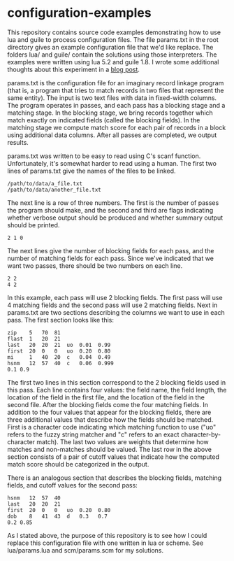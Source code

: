 configuration-examples
======================

This repository contains source code examples demonstrating how to use lua and guile to process configuration files. The file params.txt in the root directory gives an example configuration file that we'd like replace. The folders lua/ and guile/ contain the solutions using those interpreters. The examples were written using lua 5.2 and guile 1.8. I wrote some additional thoughts about this experiment in a [blog post](http://tokle.us/programming/2013/03/24/configuration-files-in-lua-and-scheme/).

params.txt is the configuration file for an imaginary record linkage program (that is, a program that tries to match records in two files that represent the same entity). The input is two text files with data in fixed-width columns. The program operates in passes, and each pass has a blocking stage and a matching stage. In the blocking stage, we bring records together which match exactly on indicated fields (called the blocking fields). In the matching stage we compute match score for each pair of records in a block using additional data columns. After all passes are completed, we output results.

params.txt was written to be easy to read using C's scanf function. Unfortunately, it's somewhat harder to read using a human. The first two lines of params.txt give the names of the files to be linked.

    /path/to/data/a_file.txt
    /path/to/data/another_file.txt

The next line is a row of three numbers. The first is the number of passes the program should make, and the second and third are flags indicating whether verbose output should be produced and whether summary output should be printed.

    2 1 0

The next lines give the number of blocking fields for each pass, and the number of matching fields for each pass. Since we've indicated that we want two passes, there should be two numbers on each line.

    2 2
    4 2

In this example, each pass will use 2 blocking fields. The first pass will use 4 matching fields and the second pass will use 2 matching fields. Next in params.txt are two sections describing the columns we want to use in each pass. The first section looks like this:

    zip    5   70  81
    flast  1   20  21
    last   20  20  21  uo  0.01  0.99
    first  20  0   0   uo  0.20  0.80
    mi     1   40  20  c   0.04  0.49
    hsnm   12  57  40  c   0.06  0.999
    0.1 0.9

The first two lines in this section correspond to the 2 blocking fields used in this pass. Each line contains four values: the field name, the field length, the location of the field in the first file, and the location of the field in the second file. After the blocking fields come the four matching fields. In addition to the four values that appear for the blocking fields, there are three additional values that describe how the fields should be matched. First is a character code indicating which matching function to use ("uo" refers to the fuzzy string matcher and "c" refers to an exact character-by-character match). The last two values are weights that determine how matches and non-matches should be valued. The last row in the above section consists of a pair of cutoff values that indicate how the computed match score should be categorized in the output.

There is an analogous section that describes the blocking fields, matching fields, and cutoff values for the second pass:

    hsnm   12  57  40
    last   20  20  21
    first  20  0   0   uo  0.20  0.80
    dob    8   41  43  d   0.3   0.7
    0.2 0.85

As I stated above, the purpose of this repository is to see how I could replace this configuration file with one written in lua or scheme. See lua/params.lua and scm/params.scm for my solutions.
